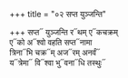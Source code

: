+++
title = "०२ सप्त युञ्जन्ति"

+++
सप्त᳓ युञ्जन्ति र᳓थम् ए᳓कचक्रम्  
ए᳓को अ᳓श्वो वहति सप्त᳓नामा  
त्रिना᳓भि चक्र᳓म् अज᳓रम् अनर्वं᳓  
य᳓त्रेमा᳓ वि᳓श्वा भु᳓वना᳓धि तस्थुः᳓